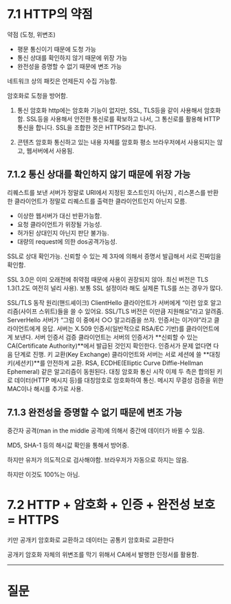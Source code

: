 # 7.1 HTTP의 약점
약점 (도청, 위변조)
- 평문 통신이기 때문에 도청 가능
- 통신 상대를 확인하지 않기 때문에 위장 가능
- 완전성을 증명할 수 없기 때문에 변조 가능

네트워크 상의 패킷은 언제든지 수집 가능함.
 
암호화로 도청을 방어함.
1) 통신 암호화
http에는 암호화 기능이 없지만, SSL, TLS등을 같이 사용해서 암호화함.
SSL등을 사용해서 안전한 통신로를 확보하고 나서, 그 통신로를 활용해 HTTP통신을 합니다.
SSL을 조합한 것은 HTTPS라고 합니다.

2) 콘텐츠 암호화
통신하고 있는 내용 자체를 암호화
평소 브라우저에서 사용되지는 않고, 웹서버에서 사용됨.

## 7.1.2 통신 상대를 확인하지 않기 때문에 위장 가능
리퀘스트를 보낸 서버가 정말로 URI에서 지정된 호스트인지 아닌지 , 리스폰스를 반환한 클라이언트가 정말로 리퀘스트를 출력한 클라이언트인지 아닌지 모름.

- 이상한 웹서버가 대신 반환가능함.
- 요청 클라이언트가 위장될 가능성.
- 허가된 상대인지 아닌지 판단 불가능.
- 대량의 request에 의한 dos공격가능성.

SSL로 상대 확인가능. 신뢰할 수 있는 제 3자에 의해서 증명서 발급해서 서로 진짜임을 확인함.

SSL 3.0은 이미 오래전에 취약점 때문에 사용이 권장되지 않아.
최신 버전은 TLS 1.3(1.2도 여전히 널리 사용). 보통 SSL 설정이라 해도 실제론 TLS를 쓰는 경우가 많다.

SSL/TLS 동작 원리(핸드셰이크)
ClientHello
클라이언트가 서버에게 “이런 암호 알고리즘(사이프 스위트)들을 쓸 수 있어요. SSL/TLS 버전은 이만큼 지원해요”라고 알려줌.
ServerHello
서버가 “그럼 이 중에서 ○○ 알고리즘을 쓰자. 인증서는 이거야”라고 클라이언트에게 응답.
서버는 X.509 인증서(일반적으로 RSA/EC 기반)를 클라이언트에게 보낸다.
서버 인증서 검증
클라이언트는 서버의 인증서가 **신뢰할 수 있는 CA(Certificate Authority)**에서 발급된 것인지 확인한다.
인증서가 문제 없다면 다음 단계로 진행.
키 교환(Key Exchange)
클라이언트와 서버는 서로 세션에 쓸 **대칭키(세션키)**를 안전하게 교환.
RSA, ECDHE(Elliptic Curve Diffie-Hellman Ephemeral) 같은 알고리즘이 동원된다.
대칭 암호화 통신 시작
이제 두 측은 합의된 키로 데이터(HTTP 메시지 등)를 대칭암호로 암호화하여 통신.
메시지 무결성 검증을 위한 MAC이나 해시를 추가로 사용.

## 7.1.3 완전성을 증명할 수 없기 때문에 변조 가능
중간자 공격(man in the middle 공격)에 의해서 중간에 데이터가 바뀔 수 있음.

MD5, SHA-1 등의 해시값 확인을 통해서 방어중.

하지만 유저가 의도적으로 검사해야함. 브라우저가 자동으로 하지는 않음.

하지만 이것도 100%는 아님.

# 7.2 HTTP + 암호화 + 인증 + 완전성 보호 = HTTPS
키만 공개키 암호화로 교환하고
데이터는 공통키 암호화로 교환한다

공개키 암호화 자체의 위변조를 막기 위해서 CA에서 발행한 인정서를 활용함.



---
# 질문
